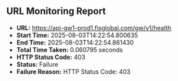 ## URL Monitoring Report

- **URL:** https://api-gw1-prod1.fisglobal.com/gw/v1/health
- **Start Time:** 2025-08-03T14:22:54.800635
- **End Time:** 2025-08-03T14:22:54.861430
- **Total Time Taken:** 0.060795 seconds
- **HTTP Status Code:** 403
- **Status:** Failure
- **Failure Reason:** HTTP Status Code: 403
